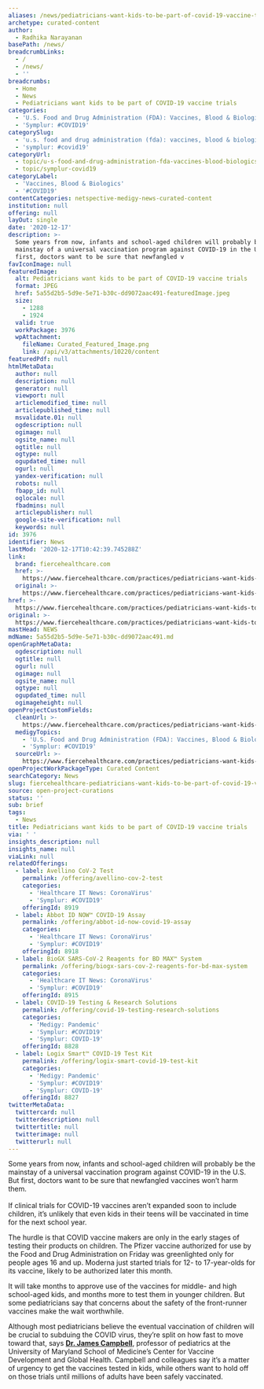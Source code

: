 ```yaml
---
aliases: /news/pediatricians-want-kids-to-be-part-of-covid-19-vaccine-trials
archetype: curated-content
author:
  - Radhika Narayanan
basePath: /news/
breadcrumbLinks:
  - /
  - /news/
  - ''
breadcrumbs:
  - Home
  - News
  - Pediatricians want kids to be part of COVID-19 vaccine trials
categories:
  - 'U.S. Food and Drug Administration (FDA): Vaccines, Blood & Biologics'
  - 'Symplur: #COVID19'
categorySlug:
  - 'u.s. food and drug administration (fda): vaccines, blood & biologics'
  - 'symplur: #covid19'
categoryUrl:
  - topic/u-s-food-and-drug-administration-fda-vaccines-blood-biologics
  - topic/symplur-covid19
categoryLabel:
  - 'Vaccines, Blood & Biologics'
  - '#COVID19'
contentCategories: netspective-medigy-news-curated-content
institution: null
offering: null
layOut: single
date: '2020-12-17'
description: >-
  Some years from now, infants and school-aged children will probably be the
  mainstay of a universal vaccination program against COVID-19 in the U.S. But
  first, doctors want to be sure that newfangled v
favIconImage: null
featuredImage:
  alt: Pediatricians want kids to be part of COVID-19 vaccine trials
  format: JPEG
  href: 5a55d2b5-5d9e-5e71-b30c-dd9072aac491-featuredImage.jpeg
  size:
    - 1288
    - 1924
  valid: true
  workPackage: 3976
  wpAttachment:
    fileName: Curated_Featured_Image.png
    link: /api/v3/attachments/10220/content
featuredPdf: null
htmlMetaData:
  author: null
  description: null
  generator: null
  viewport: null
  articlemodified_time: null
  articlepublished_time: null
  msvalidate.01: null
  ogdescription: null
  ogimage: null
  ogsite_name: null
  ogtitle: null
  ogtype: null
  ogupdated_time: null
  ogurl: null
  yandex-verification: null
  robots: null
  fbapp_id: null
  oglocale: null
  fbadmins: null
  articlepublisher: null
  google-site-verification: null
  keywords: null
id: 3976
identifier: News
lastMod: '2020-12-17T10:42:39.745288Z'
link:
  brand: fiercehealthcare.com
  href: >-
    https://www.fiercehealthcare.com/practices/pediatricians-want-kids-to-be-part-covid-vaccine-trials
  original: >-
    https://www.fiercehealthcare.com/practices/pediatricians-want-kids-to-be-part-covid-vaccine-trials
href: >-
  https://www.fiercehealthcare.com/practices/pediatricians-want-kids-to-be-part-covid-vaccine-trials
original: >-
  https://www.fiercehealthcare.com/practices/pediatricians-want-kids-to-be-part-covid-vaccine-trials
mastHead: NEWS
mdName: 5a55d2b5-5d9e-5e71-b30c-dd9072aac491.md
openGraphMetaData:
  ogdescription: null
  ogtitle: null
  ogurl: null
  ogimage: null
  ogsite_name: null
  ogtype: null
  ogupdated_time: null
  ogimageheight: null
openProjectCustomFields:
  cleanUrl: >-
    https://www.fiercehealthcare.com/practices/pediatricians-want-kids-to-be-part-covid-vaccine-trials
  medigyTopics:
    - 'U.S. Food and Drug Administration (FDA): Vaccines, Blood & Biologics'
    - 'Symplur: #COVID19'
  sourceUrl: >-
    https://www.fiercehealthcare.com/practices/pediatricians-want-kids-to-be-part-covid-vaccine-trials
openProjectWorkPackageType: Curated Content
searchCategory: News
slug: fiercehealthcare-pediatricians-want-kids-to-be-part-of-covid-19-vaccine-trials
source: open-project-curations
status: ''
sub: brief
tags:
  - News
title: Pediatricians want kids to be part of COVID-19 vaccine trials
via: ' '
insights_description: null
insights_name: null
viaLink: null
relatedOfferings:
  - label: Avellino CoV-2 Test
    permalink: /offering/avellino-cov-2-test
    categories:
      - 'Healthcare IT News: CoronaVirus'
      - 'Symplur: #COVID19'
    offeringId: 8919
  - label: Abbot ID NOW™ COVID-19 Assay
    permalink: /offering/abbot-id-now-covid-19-assay
    categories:
      - 'Healthcare IT News: CoronaVirus'
      - 'Symplur: #COVID19'
    offeringId: 8918
  - label: BioGX SARS-CoV-2 Reagents for BD MAX™ System
    permalink: /offering/biogx-sars-cov-2-reagents-for-bd-max-system
    categories:
      - 'Healthcare IT News: CoronaVirus'
      - 'Symplur: #COVID19'
    offeringId: 8915
  - label: COVID-19 Testing & Research Solutions
    permalink: /offering/covid-19-testing-research-solutions
    categories:
      - 'Medigy: Pandemic'
      - 'Symplur: #COVID19'
      - 'Symplur: COVID-19'
    offeringId: 8828
  - label: Logix Smart™ COVID-19 Test Kit
    permalink: /offering/logix-smart-covid-19-test-kit
    categories:
      - 'Medigy: Pandemic'
      - 'Symplur: #COVID19'
      - 'Symplur: COVID-19'
    offeringId: 8827
twitterMetaData:
  twittercard: null
  twitterdescription: null
  twittertitle: null
  twitterimage: null
  twitterurl: null
---
```

<p>Some years from now, infants and school-aged children will probably be the mainstay of a universal vaccination program against COVID-19 in the U.S. But first, doctors want to be sure that newfangled vaccines won’t harm them.<br><br>If clinical trials for COVID-19 vaccines aren’t expanded soon to include children, it’s unlikely that even kids in their teens will be vaccinated in time for the next school year.</p><p>The hurdle is that COVID vaccine makers are only in the early stages of testing their products on children. The Pfizer vaccine authorized for use by the Food and Drug Administration on Friday was greenlighted only for people ages 16 and up. Moderna just started trials for 12- to 17-year-olds for its vaccine, likely to be authorized later this month.</p><p>It will take months to approve use of the vaccines for middle- and high school-aged kids, and months more to test them in younger children. But some pediatricians say that concerns about the safety of the front-runner vaccines make the wait worthwhile.</p><p>Although most pediatricians believe the eventual vaccination of children will be crucial to subduing the COVID virus, they’re split on how fast to move toward that, says <a href="https://www.umms.org/find-a-doctor/profiles/dr-james-daniel-campbell-md-1780627646"><strong>Dr. James Campbell</strong></a>, professor of pediatrics at the University of Maryland School of Medicine’s Center for Vaccine Development and Global Health. Campbell and colleagues say it’s a matter of urgency to get the vaccines tested in kids, while others want to hold off on those trials until millions of adults have been safely vaccinated.</p>